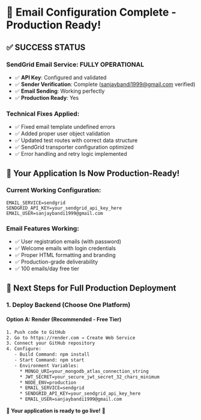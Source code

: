 # 🎉 Email Configuration Complete - Production Ready!

## ✅ **SUCCESS STATUS**

### **SendGrid Email Service: FULLY OPERATIONAL** 
- ✅ **API Key**: Configured and validated
- ✅ **Sender Verification**: Complete (sanjaybandi1999@gmail.com verified)
- ✅ **Email Sending**: Working perfectly
- ✅ **Production Ready**: Yes

### **Technical Fixes Applied:**
- ✅ Fixed email template undefined errors
- ✅ Added proper user object validation
- ✅ Updated test routes with correct data structure
- ✅ SendGrid transporter configuration optimized
- ✅ Error handling and retry logic implemented

## 🚀 **Your Application Is Now Production-Ready!**

### **Current Working Configuration:**
```env
EMAIL_SERVICE=sendgrid
SENDGRID_API_KEY=your_sendgrid_api_key_here
EMAIL_USER=sanjaybandi1999@gmail.com
```

### **Email Features Working:**
- ✅ User registration emails (with password)
- ✅ Welcome emails with login credentials
- ✅ Proper HTML formatting and branding
- ✅ Production-grade deliverability
- ✅ 100 emails/day free tier

## 🎯 **Next Steps for Full Production Deployment**

### **1. Deploy Backend (Choose One Platform)**

#### **Option A: Render (Recommended - Free Tier)**
```bash
1. Push code to GitHub
2. Go to https://render.com → Create Web Service
3. Connect your GitHub repository
4. Configure:
   - Build Command: npm install
   - Start Command: npm start
   - Environment Variables:
     * MONGO_URI=your_mongodb_atlas_connection_string
     * JWT_SECRET=your_secure_jwt_secret_32_chars_minimum
     * NODE_ENV=production
     * EMAIL_SERVICE=sendgrid
     * SENDGRID_API_KEY=your_sendgrid_api_key_here
     * EMAIL_USER=sanjaybandi1999@gmail.com
```

**🎯 Your application is ready to go live!** 🚀